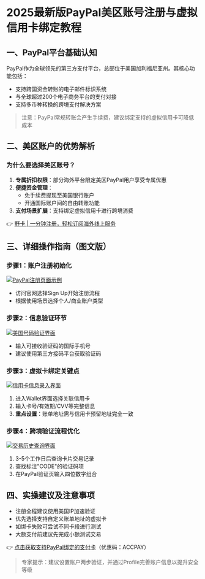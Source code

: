 # 2025最新版PayPal美区账号注册与虚拟信用卡绑定教程

## 一、PayPal平台基础认知
PayPal作为全球领先的第三方支付平台，总部位于美国加利福尼亚州。其核心功能包括：

- 支持跨国资金转账的电子邮件标识系统
- 与全球超过200个电子商务平台的支付对接
- 支持多币种转换的跨境支付解决方案

> 注意：PayPal常规转账会产生手续费，建议绑定支持的虚拟信用卡可降低成本

## 二、美区账户的优势解析
### 为什么要选择美区账号？
1. **专属折扣权限**：部分海外平台限定美区PayPal用户享受专属优惠
2. **便捷资金管理**：
   - 免手续费提现至美国银行账户
   - 开通国际账户间的自由转账功能
3. **支付场景扩展**：支持绑定虚拟信用卡进行跨境消费

👉 [野卡 | 一分钟注册，轻松订阅海外线上服务](https://bbtdd.com/yeka)

## 三、详细操作指南（图文版）

### 步骤1：账户注册初始化
[![PayPal注册页面示例](https://bbtdd.com/wp-content/uploads/img/21440952290.webp)](https://bbtdd.com/wp-content/uploads/img/07672980173.webp)
- 访问官网选择Sign Up开始注册流程
- 根据使用场景选择个人/商业账户类型

### 步骤2：信息验证环节
[![美国号码验证界面](https://bbtdd.com/wp-content/uploads/img/318702599.webp)](https://bbtdd.com/wp-content/uploads/img/4736656150.webp)
- 输入可接收验证码的国际手机号
- 建议使用第三方接码平台获取验证码

### 步骤3：虚拟卡绑定关键点
[![信用卡信息录入界面](https://bbtdd.com/wp-content/uploads/img/2841836115049486.webp)](https://bbtdd.com/wp-content/uploads/img/9820936788883.webp)
1. 进入Wallet界面选择关联信用卡
2. 输入卡号/有效期/CVV等完整信息
3. **重点设置**：账单地址需与信用卡预留地址完全一致

### 步骤4：跨境验证流程优化
[![交易历史查询界面](https://bbtdd.com/wp-content/uploads/img/5399373842998.webp)](https://bbtdd.com/wp-content/uploads/img/921861299.webp)
1. 3-5个工作日后查询卡片交易记录
2. 查找标注"CODE"的验证码项
3. 在PayPal验证页输入四位数字组合

## 四、实操建议及注意事项
- 注册全程建议使用美国IP加速验证
- 优先选择支持自定义账单地址的虚拟卡
- 如绑卡失败可尝试不同卡段进行测试
- 大额支付前建议先完成小额测试交易

👉 [点击获取支持PayPal绑定的支付卡](https://bbtdd.com/yeka)（优惠码：ACCPAY）

> 专家提示：建议设置账户两步验证，并通过Profile完善账户信息以提升安全等级